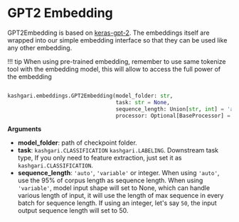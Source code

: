 # GPT2 Embedding

GPT2Embedding is based on [keras-gpt-2](https://github.com/CyberZHG/keras-gpt-2). The embeddings itself are wrapped into our simple embedding interface so that they can be used like any other embedding.

!!! tip
    When using pre-trained embedding, remember to use same tokenize tool with the embedding model, this will allow to access the full power of the embedding

```python

kashgari.embeddings.GPT2Embedding(model_folder: str,
                                  task: str = None,
                                  sequence_length: Union[str, int] = 'auto',
                                  processor: Optional[BaseProcessor] = None)
```

**Arguments**

- **model_folder**: path of checkpoint folder.
- **task**: `kashgari.CLASSIFICATION` `kashgari.LABELING`. Downstream task type, If you only need to feature extraction, just set it as `kashgari.CLASSIFICATION`.
- **sequence_length**: `'auto'`, `'variable'` or integer. When using `'auto'`, use the 95% of corpus length as sequence length. When using `'variable'`, model input shape will set to None, which can handle various length of input, it will use the length of max sequence in every batch for sequence length. If using an integer, let's say `50`, the input output sequence length will set to 50.
